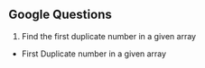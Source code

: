 ## Google Questions 
 1.  Find the first duplicate number in a given array
 - First Duplicate number in a given array  